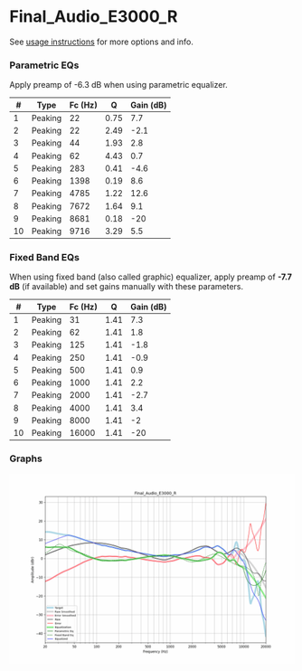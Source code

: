 # Final_Audio_E3000_R
See [usage instructions](https://github.com/jaakkopasanen/AutoEq#usage) for more options and info.

### Parametric EQs
Apply preamp of -6.3 dB when using parametric equalizer.

|   # | Type    |   Fc (Hz) |    Q |   Gain (dB) |
|-----|---------|-----------|------|-------------|
|   1 | Peaking |        22 | 0.75 |         7.7 |
|   2 | Peaking |        22 | 2.49 |        -2.1 |
|   3 | Peaking |        44 | 1.93 |         2.8 |
|   4 | Peaking |        62 | 4.43 |         0.7 |
|   5 | Peaking |       283 | 0.41 |        -4.6 |
|   6 | Peaking |      1398 | 0.19 |         8.6 |
|   7 | Peaking |      4785 | 1.22 |        12.6 |
|   8 | Peaking |      7672 | 1.64 |         9.1 |
|   9 | Peaking |      8681 | 0.18 |       -20   |
|  10 | Peaking |      9716 | 3.29 |         5.5 |

### Fixed Band EQs
When using fixed band (also called graphic) equalizer, apply preamp of **-7.7 dB** (if available) and set gains manually with these parameters.

|   # | Type    |   Fc (Hz) |    Q |   Gain (dB) |
|-----|---------|-----------|------|-------------|
|   1 | Peaking |        31 | 1.41 |         7.3 |
|   2 | Peaking |        62 | 1.41 |         1.8 |
|   3 | Peaking |       125 | 1.41 |        -1.8 |
|   4 | Peaking |       250 | 1.41 |        -0.9 |
|   5 | Peaking |       500 | 1.41 |         0.9 |
|   6 | Peaking |      1000 | 1.41 |         2.2 |
|   7 | Peaking |      2000 | 1.41 |        -2.7 |
|   8 | Peaking |      4000 | 1.41 |         3.4 |
|   9 | Peaking |      8000 | 1.41 |        -2   |
|  10 | Peaking |     16000 | 1.41 |       -20   |

### Graphs
![](./Final_Audio_E3000_R.png)
